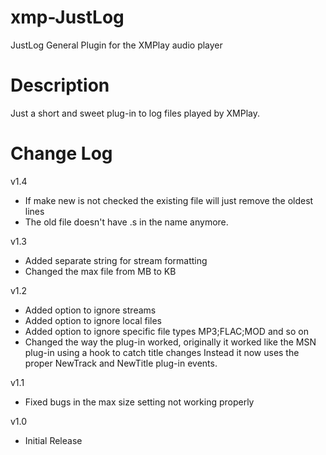 # xmp-JustLog
JustLog General Plugin for the XMPlay audio player

# Description
Just a short and sweet plug-in to log files played by XMPlay.

# Change Log
v1.4
- If make new is not checked the existing file will just remove the oldest lines
- The old file doesn't have .s in the name anymore.

v1.3
- Added separate string for stream formatting
- Changed the max file from MB to KB
  
v1.2
- Added option to ignore streams
- Added option to ignore local files
- Added option to ignore specific file types MP3;FLAC;MOD and so on
- Changed the way the plug-in worked, originally it worked like the MSN plug-in using a hook to catch title changes
  Instead it now uses the proper NewTrack and NewTitle plug-in events.

v1.1
- Fixed bugs in the max size setting not working properly

v1.0
- Initial Release
